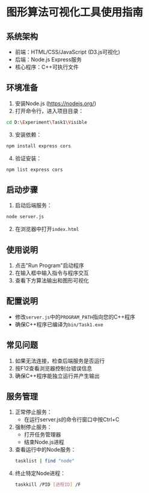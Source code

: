 # 图形算法可视化工具使用指南

## 系统架构
- 前端：HTML/CSS/JavaScript (D3.js可视化)
- 后端：Node.js Express服务
- 核心程序：C++可执行文件

## 环境准备
1. 安装Node.js (https://nodejs.org/)
2. 打开命令行，进入项目目录：
```bash
cd D:\Experiment\Task1\Visible
```
3. 安装依赖：
```bash
npm install express cors
```
4. 验证安装：
```bash
npm list express cors
```

## 启动步骤
1. 启动后端服务：
```bash
node server.js
```
2. 在浏览器中打开`index.html`

## 使用说明
1. 点击"Run Program"启动程序
2. 在输入框中输入指令与程序交互
3. 查看下方算法输出和图形可视化

## 配置说明
- 修改`server.js`中的`PROGRAM_PATH`指向您的C++程序
- 确保C++程序已编译为`bin/Task1.exe`

## 常见问题
1. 如果无法连接，检查后端服务是否运行
2. 按F12查看浏览器控制台错误信息
3. 确保C++程序能独立运行并产生输出

## 服务管理
1. 正常停止服务：
   - 在运行server.js的命令行窗口中按Ctrl+C
2. 强制停止服务：
   - 打开任务管理器
   - 结束Node.js进程
3. 查看运行中的Node服务：
   ```bash
   tasklist | find "node"
   ```
4. 终止特定Node进程：
   ```bash
   taskkill /PID [进程ID] /F
   ```
